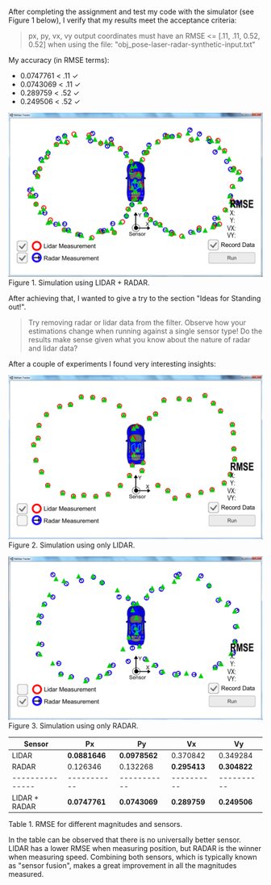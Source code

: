 After completing the assignment and test my code with the simulator (see Figure 1 below), I verify that my results meet the acceptance criteria:

> px, py, vx, vy output coordinates must have an RMSE <= [.11, .11, 0.52, 0.52] when using the file: "obj_pose-laser-radar-synthetic-input.txt"

My accuracy (in RMSE terms):

- 0.0747761 < .11 ✓
- 0.0743069 < .11 ✓
- 0.289759 < .52 ✓
- 0.249506 < .52 ✓

![LIDAR+RADAR](./Docs/images/lidar+radar.png) 
<a name="LIDAR+RADAR"/></a>
Figure 1. Simulation using LIDAR + RADAR.

After achieving that, I wanted to give a try to the section "Ideas for Standing out!".

> Try removing radar or lidar data from the filter. Observe how your estimations change when running against a single sensor type! Do the results make sense given what you know about the nature of radar and lidar data? 

After a couple of experiments I found very interesting insights:

![LIDAR](./Docs/images/lidar.png) 
<a name="LIDAR"/></a>
Figure 2. Simulation using only LIDAR.

![RADAR](./Docs/images/radar.png) 
<a name="RADAR"/></a>
Figure 3. Simulation using only RADAR.


| Sensor        | Px        | Py        | Vx       | Vy       |
|---------------|-----------|-----------|----------|----------|
| LIDAR         | **0.0881646** | **0.0978562** | 0.370842 | 0.349284 |
| RADAR         | 0.126346  | 0.132268  | **0.295413** | **0.304822** |
|---------------|-----------|-----------|----------|----------|
| LIDAR + RADAR | **0.0747761** | **0.0743069** | **0.289759** | **0.249506** |

Table 1. RMSE for different magnitudes and sensors.

In the table can be observed that there is no universally better sensor. LIDAR has a lower RMSE when measuring position, but RADAR is the winner when measuring speed. Combining both sensors, which is typically known as "sensor fusion", makes a great improvement in all the magnitudes measured.
